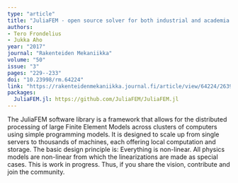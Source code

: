 ```yaml
---
type: "article"
title: "JuliaFEM - open source solver for both industrial and academia usage"
authors:
- Tero Frondelius
- Jukka Aho
year: "2017"
journal: "Rakenteiden Mekaniikka"
volume: "50"
issue: "3"
pages: "229--233"
doi: "10.23998/rm.64224"
link: "https://rakenteidenmekaniikka.journal.fi/article/view/64224/26397"
packages:
  JuliaFEM.jl: https://github.com/JuliaFEM/JuliaFEM.jl
---
```

The JuliaFEM software library is a framework that allows for the distributed processing of large Finite Element Models across clusters of computers using simple programming models. It is designed to scale up from single servers to thousands of machines, each offering local computation and storage. The basic design principle is: Everything is non-linear. All physics models are non-linear from which the linearizations are made as special cases. This is work in progress. Thus, if you share the vision, contribute and join the community. 
